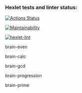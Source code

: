 ### Hexlet tests and linter status:
[![Actions Status](https://github.com/Alexion24/python-project-lvl1/workflows/hexlet-check/badge.svg)](https://github.com/Alexion24/python-project-lvl1/actions)

[![Maintainability](https://api.codeclimate.com/v1/badges/715de97bdc166faf1528/maintainability)](https://codeclimate.com/github/Alexion24/python-project-lvl1/maintainability)

[![hexlet-lint](https://github.com/Alexion24/python-project-lvl1/actions/workflows/lint.yml/badge.svg)](https://github.com/Alexion24/python-project-lvl1/actions/workflows/lint.yml)

brain-even <script id="asciicast-BWNAAcibSFVSVwY3muV8uY3bH" src="https://asciinema.org/a/BWNAAcibSFVSVwY3muV8uY3bH.js" async></script>

brain-calc <script id="asciicast-mr4k78bSoZlAlhBjmMYJ5DbSc" src="https://asciinema.org/a/mr4k78bSoZlAlhBjmMYJ5DbSc.js" async></script>

brain-gcd <script id="asciicast-XsRW0jnP9ofXQ9rrtAxxMYrWD" src="https://asciinema.org/a/XsRW0jnP9ofXQ9rrtAxxMYrWD.js" async></script>

brain-progression <script id="asciicast-bUt4GLPspJlg9JGDfIGImZYuT" src="https://asciinema.org/a/bUt4GLPspJlg9JGDfIGImZYuT.js" async></script>

brain-prime <script id="asciicast-MT7UkkuEiUz6D6KVuDLtYhBW1" src="https://asciinema.org/a/MT7UkkuEiUz6D6KVuDLtYhBW1.js" async></script>
